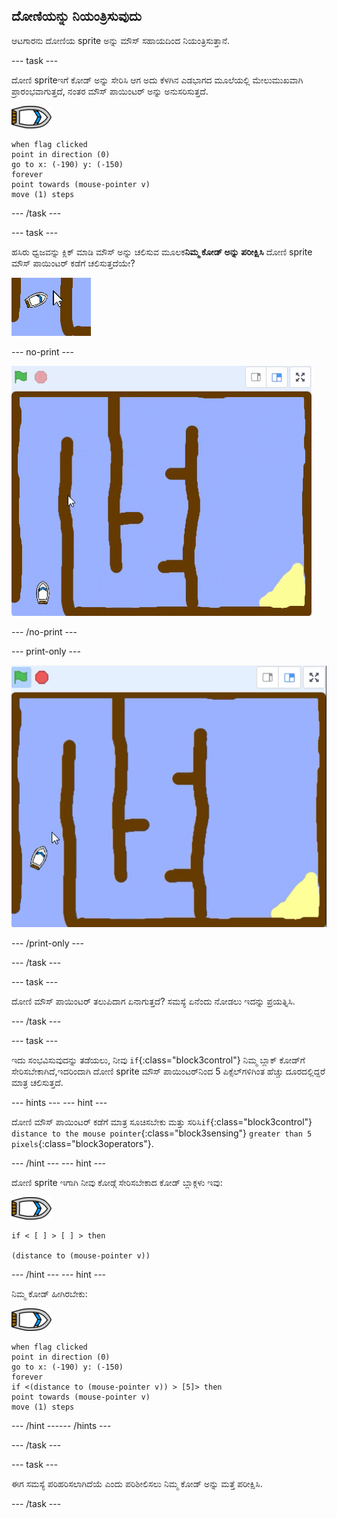 ## ದೋಣಿಯನ್ನು ನಿಯಂತ್ರಿಸುವುದು

ಆಟಗಾರನು ದೋಣಿಯ sprite ಅನ್ನು ಮೌಸ್ ಸಹಾಯದಿಂದ ನಿಯಂತ್ರಿಸುತ್ತಾನೆ.

--- task ---

ದೋಣಿ spriteಇ‌ಗೆ ಕೋಡ್ ಅನ್ನು ಸೇರಿಸಿ ಆಗ ಅದು ಕೆಳಗಿನ ಎಡಭಾಗದ ಮೂಲೆಯಲ್ಲಿ ಮೇಲುಮುಖವಾಗಿ ಪ್ರಾರಂಭವಾಗುತ್ತದೆ, ನಂತರ ಮೌಸ್ ಪಾಯಿಂಟರ್ ಅನ್ನು ಅನುಸರಿಸುತ್ತದೆ.

![ದೋಣಿ -sprite](images/boat_resize.png)

```blocks3
when flag clicked
point in direction (0)
go to x: (-190) y: (-150)
forever
point towards (mouse-pointer v)
move (1) steps
```

--- /task ---

--- task ---

ಹಸಿರು ಧ್ವಜವನ್ನು ಕ್ಲಿಕ್ ಮಾಡಿ ಮೌಸ್ ಅನ್ನು ಚಲಿಸುವ ಮೂಲಕ**ನಿಮ್ಮ ಕೋಡ್ ಅನ್ನು ಪರೀಕ್ಷಿಸಿ** ದೋಣಿ sprite ಮೌಸ್ ಪಾಯಿಂಟರ್ ಕಡೆಗೆ ಚಲಿಸುತ್ತದೆಯೇ?

![ಸ್ಕ್ರೀನ್‍ಶಾಟ್](images/boat-mouse.png)

--- no-print ---

![ಸ್ಕ್ರೀನ್‍ಶಾಟ್](images/boat-pointer-test-anim.gif)

--- /no-print ---

--- print-only ---

![ಸ್ಕ್ರೀನ್‍ಶಾಟ್](images/boat-pointer-test-anim.png)

--- /print-only ---

--- /task ---

--- task ---

ದೋಣಿ ಮೌಸ್ ಪಾಯಿಂಟರ್ ತಲುಪಿದಾಗ ಏನಾಗುತ್ತದೆ? ಸಮಸ್ಯೆ ಏನೆಂದು ನೋಡಲು ಇದನ್ನು ಪ್ರಯತ್ನಿಸಿ.

--- /task ---

--- task ---

ಇದು ಸಂಭವಿಸುವುದನ್ನು ತಡೆಯಲು, ನೀವು `if`{:class="block3control"} ನಿಮ್ಮ ಬ್ಲಾಕ್ ಕೋಡ್‌ಗೆ ಸೇರಿಸಬೇಕಾಗಿದೆ,ಇದರಿಂದಾಗಿ ದೋಣಿ sprite ಮೌಸ್ ಪಾಯಿಂಟರ್‌ನಿಂದ 5 ಪಿಕ್ಸೆಲ್‌ಗಳಿಗಿಂತ ಹೆಚ್ಚು ದೂರದಲ್ಲಿದ್ದರೆ ಮಾತ್ರ ಚಲಿಸುತ್ತದೆ.

--- hints ---
 --- hint ---

ದೋಣಿ ಮೌಸ್ ಪಾಯಿಂಟರ್ ಕಡೆಗೆ ಮಾತ್ರ ಸೂಚಿಸಬೇಕು ಮತ್ತು ಸರಿಸಿ`if`{:class="block3control"} `distance to the mouse pointer`{:class="block3sensing"} `greater than 5 pixels`{:class="block3operators"}.

--- /hint --- --- hint ---

ದೋಣಿ sprite ಇಗಾಗಿ ನೀವು ಕೋಡ್ಗೆ ಸೇರಿಸಬೇಕಾದ ಕೋಡ್ ಬ್ಲಾಕ್ಗಳು ಇವು:

![ದೋಣಿ -sprite](images/boat_resize.png)

```blocks3
if < [ ] > [ ] > then

(distance to (mouse-pointer v))
```

--- /hint --- --- hint ---

ನಿಮ್ಮ ಕೋಡ್ ಹೀಗಿರಬೇಕು:

![ದೋಣಿ -sprite](images/boat_resize.png)

```blocks3
when flag clicked
point in direction (0)
go to x: (-190) y: (-150)
forever
if <(distance to (mouse-pointer v)) > [5]> then
point towards (mouse-pointer v)
move (1) steps
```

--- /hint ------ /hints ---

--- /task ---

--- task ---

ಈಗ ಸಮಸ್ಯೆ ಪರಿಹರಿಸಲಾಗಿದೆಯೆ ಎಂದು ಪರಿಶೀಲಿಸಲು ನಿಮ್ಮ ಕೋಡ್ ಅನ್ನು ಮತ್ತೆ ಪರೀಕ್ಷಿಸಿ.

--- /task ---
